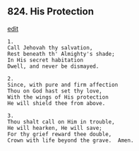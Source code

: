 
## 824.  His Protection
[edit](https://docs.google.com/document/d/1z4R7bb8aH5M40EHNm1AiprKNDDi9KH_Y/edit?mode=html)



    1.
    Call Jehovah thy salvation,
    Rest beneath th' Almighty's shade;
    In His secret habitation
    Dwell, and never be dismayed.

    2.
    Since, with pure and firm affection
    Thou on God hast set thy love,
    With the wings of His protection
    He will shield thee from above.

    3.
    Thou shalt call on Him in trouble,
    He will hearken, He will save;
    For thy grief reward thee double,
    Crown with life beyond the grave.  Amen.
